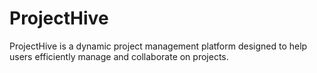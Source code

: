 # ProjectHive
ProjectHive is a dynamic project management platform designed to help users efficiently manage and collaborate on projects.
